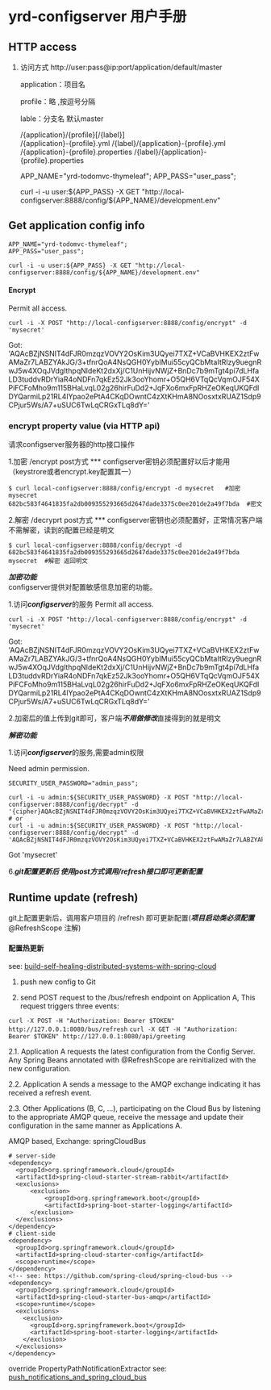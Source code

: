 
# yrd-configserver 用户手册

## HTTP access

1. 访问方式 http://user:pass@ip:port/application/default/master
   
   application：项目名

   profile：略  ,按逗号分隔

   lable：分支名 默认master
   
   /{application}/{profile}[/{label}]  
   /{application}-{profile}.yml
   /{label}/{application}-{profile}.yml
   /{application}-{profile}.properties
   /{label}/{application}-{profile}.properties

    APP_NAME="yrd-todomvc-thymeleaf";
    APP_PASS="user_pass";
    
    curl -i -u user:${APP_PASS} -X GET "http://local-configserver:8888/config/${APP_NAME}/development.env"

## Get application config info

    APP_NAME="yrd-todomvc-thymeleaf";
    APP_PASS="user_pass";

    curl -i -u user:${APP_PASS} -X GET "http://local-configserver:8888/config/${APP_NAME}/development.env"

#### Encrypt

  Permit all access.

    curl -i -X POST "http://local-configserver:8888/config/encrypt" -d 'mysecret'
    
  Got: 'AQAcBZjNSNIT4dFJR0mzqzVOVY2OsKim3UQyei7TXZ+VCaBVHKEX2ztFwAMaZr7LABZYAkJG/3+tfnrQoA4NsQGH0YybIMui55cyQCbMtaItRlzy9uegnRwJ5w4XOqJVdglthpqNldeKt2dxXj/C1UnHijvNWjZ+BnDc7b9mTgt4pi7dLHfaLD3tuddvRDrYiaR4oNDFn7qkEz52Jk3ooYhomr+O5QH6VTqQcVqmOJF54XPiFCFoMho9m115BHaLvqL02g26hirFuDd2+JqFXo6mxFpRHZeOKeqUKQFdIDYQarmiLp21RL4lYpao2ePtA4CKqDOwntC4zXtKHmA8NOosxtxRUAZ1Sdp9CPjur5Ws/A7+uSUC6TwLqCRGxTLq8dY='


### encrypt property value (via HTTP api)

请求configserver服务器的http接口操作

  1.加密 /encrypt   post方式          *** configserver密钥必须配置好以后才能用（keystrore或者encrypt.key配置其一）

    $ curl local-configserver:8888/config/encrypt -d mysecret   #加密 mysecret
    682bc583f4641835fa2db009355293665d2647dade3375c0ee201de2a49f7bda  #密文
  2.解密 /decryprt  post方式           *** configserver密钥也必须配置好，正常情况客户端不需解密，读到的配置已经是明文

    $ curl local-configserver:8888/config/decrypt -d 682bc583f4641835fa2db009355293665d2647dade3375c0ee201de2a49f7bda
    mysecret  #解密 返回明文


***加密功能***  
configserver提供对配置敏感信息加密的功能。 

1.访问***configserver***的服务
  Permit all access.

    curl -i -X POST "http://local-configserver:8888/config/encrypt" -d 'mysecret'
    
  Got: 'AQAcBZjNSNIT4dFJR0mzqzVOVY2OsKim3UQyei7TXZ+VCaBVHKEX2ztFwAMaZr7LABZYAkJG/3+tfnrQoA4NsQGH0YybIMui55cyQCbMtaItRlzy9uegnRwJ5w4XOqJVdglthpqNldeKt2dxXj/C1UnHijvNWjZ+BnDc7b9mTgt4pi7dLHfaLD3tuddvRDrYiaR4oNDFn7qkEz52Jk3ooYhomr+O5QH6VTqQcVqmOJF54XPiFCFoMho9m115BHaLvqL02g26hirFuDd2+JqFXo6mxFpRHZeOKeqUKQFdIDYQarmiLp21RL4lYpao2ePtA4CKqDOwntC4zXtKHmA8NOosxtxRUAZ1Sdp9CPjur5Ws/A7+uSUC6TwLqCRGxTLq8dY='

2.加密后的值上传到git即可，客户端***不用做修改***直接得到的就是明文


***解密功能***

1.访问***configserver***的服务,需要admin权限
 
  Need admin permission.

    SECURITY_USER_PASSWORD="admin_pass";
    
    curl -i -u admin:${SECURITY_USER_PASSWORD} -X POST "http://local-configserver:8888/config/decrypt" -d '{cipher}AQAcBZjNSNIT4dFJR0mzqzVOVY2OsKim3UQyei7TXZ+VCaBVHKEX2ztFwAMaZr7LABZYAkJG/3+tfnrQoA4NsQGH0YybIMui55cyQCbMtaItRlzy9uegnRwJ5w4XOqJVdglthpqNldeKt2dxXj/C1UnHijvNWjZ+BnDc7b9mTgt4pi7dLHfaLD3tuddvRDrYiaR4oNDFn7qkEz52Jk3ooYhomr+O5QH6VTqQcVqmOJF54XPiFCFoMho9m115BHaLvqL02g26hirFuDd2+JqFXo6mxFpRHZeOKeqUKQFdIDYQarmiLp21RL4lYpao2ePtA4CKqDOwntC4zXtKHmA8NOosxtxRUAZ1Sdp9CPjur5Ws/A7+uSUC6TwLqCRGxTLq8dY='
    # or
    curl -i -u admin:${SECURITY_USER_PASSWORD} -X POST "http://local-configserver:8888/config/decrypt" -d 'AQAcBZjNSNIT4dFJR0mzqzVOVY2OsKim3UQyei7TXZ+VCaBVHKEX2ztFwAMaZr7LABZYAkJG/3+tfnrQoA4NsQGH0YybIMui55cyQCbMtaItRlzy9uegnRwJ5w4XOqJVdglthpqNldeKt2dxXj/C1UnHijvNWjZ+BnDc7b9mTgt4pi7dLHfaLD3tuddvRDrYiaR4oNDFn7qkEz52Jk3ooYhomr+O5QH6VTqQcVqmOJF54XPiFCFoMho9m115BHaLvqL02g26hirFuDd2+JqFXo6mxFpRHZeOKeqUKQFdIDYQarmiLp21RL4lYpao2ePtA4CKqDOwntC4zXtKHmA8NOosxtxRUAZ1Sdp9CPjur5Ws/A7+uSUC6TwLqCRGxTLq8dY='
    
  Got 'mysecret'




6.***git配置更新后 使用post方式调用/refresh接口即可更新配置***

## Runtime update (refresh)

git上配置更新后，调用客户项目的 /refresh 即可更新配置(***项目启动类必须配置*** @RefreshScope 注解)

#### 配置热更新

see: [build-self-healing-distributed-systems-with-spring-cloud](http://www.infoworld.com/article/2925047/application-development/build-self-healing-distributed-systems-with-spring-cloud.html)

1. push new config to Git

2. send POST request to the /bus/refresh endpoint on Application A, This request triggers three events:

`curl -X POST -H "Authorization: Bearer $TOKEN" http://127.0.0.1:8080/bus/refresh`
`curl -X GET -H "Authorization: Bearer $TOKEN" http://127.0.0.1:8080/api/greeting`

2.1. Application A requests the latest configuration from the Config Server.
Any Spring Beans annotated with @RefreshScope are reinitialized with the new configuration.

2.2. Application A sends a message to the AMQP exchange indicating it has received a refresh event.

2.3. Other Applications (B, C, ...), participating on the Cloud Bus by listening to the appropriate AMQP queue,
receive the message and update their configuration in the same manner as Applications A.

AMQP based, Exchange: springCloudBus

    # server-side
    <dependency>
      <groupId>org.springframework.cloud</groupId>
      <artifactId>spring-cloud-starter-stream-rabbit</artifactId>
      <exclusions>
          <exclusion>
              <groupId>org.springframework.boot</groupId>
              <artifactId>spring-boot-starter-logging</artifactId>
          </exclusion>
      </exclusions>
    </dependency>
    # client-side
    <dependency>
      <groupId>org.springframework.cloud</groupId>
      <artifactId>spring-cloud-starter-config</artifactId>
      <scope>runtime</scope>
    </dependency>
    <!-- see: https://github.com/spring-cloud/spring-cloud-bus -->
    <dependency>
      <groupId>org.springframework.cloud</groupId>
      <artifactId>spring-cloud-starter-bus-amqp</artifactId>
      <scope>runtime</scope>
      <exclusions>
        <exclusion>
          <groupId>org.springframework.boot</groupId>
          <artifactId>spring-boot-starter-logging</artifactId>
        </exclusion>
      </exclusions>
    </dependency>

override PropertyPathNotificationExtractor
see: [push_notifications_and_spring_cloud_bus](http://cloud.spring.io/spring-cloud-static/Brixton.SR6/#_push_notifications_and_spring_cloud_bus)
